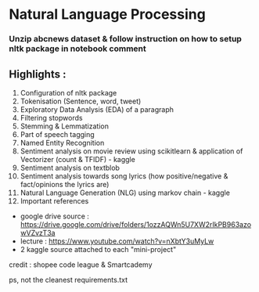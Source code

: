 # Natural Language Processing

### Unzip abcnews dataset & follow instruction on how to setup nltk package in notebook comment 

## Highlights :
1. Configuration of nltk package
2. Tokenisation (Sentence, word, tweet)
3. Exploratory Data Analysis (EDA) of a paragraph
4. Filtering stopwords
5. Stemming & Lemmatization
6. Part of speech tagging
7. Named Entity Recognition
8. Sentiment analysis on movie review using scikitlearn & application of Vectorizer (count & TFIDF) - kaggle
9. Sentiment analysis on textblob 
10. Sentiment analysis towards song lyrics (how positive/negative & fact/opinions the lyrics are) 
11. Natural Language Generation (NLG) using markov chain - kaggle
12. Important references

- google drive source : https://drive.google.com/drive/folders/1ozzAQWn5U7XW2rIkPB963azowVZvzT3a
- lecture : https://www.youtube.com/watch?v=nXbtY3uMyLw
- 2 kaggle source attached to each "mini-project"

credit : shopee code league & Smartcademy

ps, not the cleanest requirements.txt
